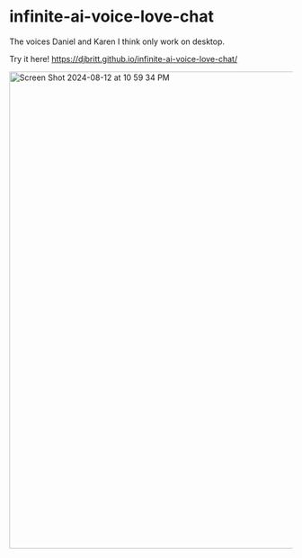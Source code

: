 # infinite-ai-voice-love-chat

The voices Daniel and Karen I think only work on desktop.

Try it here! https://djbritt.github.io/infinite-ai-voice-love-chat/

<img width="848" alt="Screen Shot 2024-08-12 at 10 59 34 PM" src="https://github.com/user-attachments/assets/40b52d7a-c033-4af2-aa73-265bef9fb05d">
